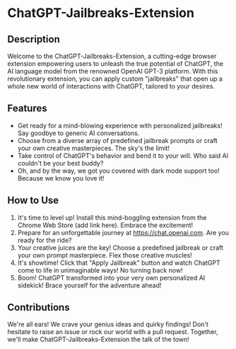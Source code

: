 # ChatGPT-Jailbreaks-Extension

## Description

Welcome to the ChatGPT-Jailbreaks-Extension, a cutting-edge browser extension empowering users to unleash the true potential of ChatGPT, the AI language model from the renowned OpenAI GPT-3 platform. With this revolutionary extension, you can apply custom "jailbreaks" that open up a whole new world of interactions with ChatGPT, tailored to your desires.

## Features

- Get ready for a mind-blowing experience with personalized jailbreaks! Say goodbye to generic AI conversations.
- Choose from a diverse array of predefined jailbreak prompts or craft your own creative masterpieces. The sky's the limit!
- Take control of ChatGPT's behavior and bend it to your will. Who said AI couldn't be your best buddy?
- Oh, and by the way, we got you covered with dark mode support too! Because we know you love it!

## How to Use

1. It's time to level up! Install this mind-boggling extension from the Chrome Web Store (add link here). Embrace the excitement!
2. Prepare for an unforgettable journey at https://chat.openai.com. Are you ready for the ride?
3. Your creative juices are the key! Choose a predefined jailbreak or craft your own prompt masterpiece. Flex those creative muscles!
4. It's showtime! Click that "Apply Jailbreak" button and watch ChatGPT come to life in unimaginable ways! No turning back now!
5. Boom! ChatGPT transformed into your very own personalized AI sidekick! Brace yourself for the adventure ahead!

## Contributions

We're all ears! We crave your genius ideas and quirky findings! Don't hesitate to raise an issue or rock our world with a pull request. Together, we'll make ChatGPT-Jailbreaks-Extension the talk of the town!
